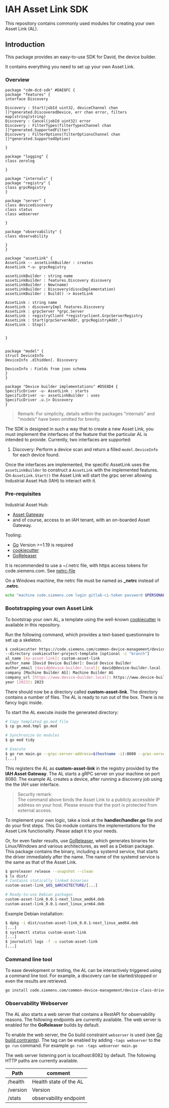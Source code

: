 # IAH Asset Link SDK

This repository contains commonly used modules for creating your own
Asset Link (AL).

## Introduction

This package provides an easy-to-use SDK for David, the device builder.

It contains everything you need to set up your own Asset Link.

### Overview

```plantuml
package "cdm-dcd-sdk" #DAE8FC {
package "features" {
interface Discovery

Discovery : Start(jobId uint32, deviceChannel chan []*generated.DiscoveredDevice, err chan error, filters map[string]string)
Discovery : Cancel(jobId uint32) error
Discovery : FilterTypes(filterTypesChannel chan []*generated.SupportedFilter)
Discovery : FilterOptions(filterOptionsChannel chan []*generated.SupportedOption)

}

package "logging" {
class zerolog

}

package "internals" {
package "registry" {
class grpcRegistry
}

package "server" {
class devicediscovery
class status
class webserver

}

package "observability" {
class observability

}
}

package "assetLink" {
AssetLink -- assetLinkBuilder : creates
AssetLink *-u- grpcRegistry

assetLinkBuilder : string name
assetLinkBuilder : features.Discovery discovery
assetLinkBuilder : New(name)
assetLinkBuilder : Discovery(discoImplementation)
assetLinkBuilder : Build() -> AssetLink

AssetLink : string name
AssetLink : discoveryImpl features.Discovery
AssetLink : grpcServer *grpc.Server
AssetLink : registryClient *registryclient.GrpcServerRegistry
AssetLink : Start(grpcServerAddr, grpcRegistryAddr,)
AssetLink : Stop()


}


package "model" {
struct DeviceInfo
DeviceInfo .d[hidden]. Discovery

DeviceInfo : Fields from json schema
}
}

package "Device builder implementations" #D5E8D4 {
SpecificDriver -u- AssetLink : starts
SpecificDriver -u- assetLinkBuilder : uses
SpecificDriver .u.|> Discovery
}
```

> Remark:
> For simplicity, details within the packages "internals" and "models" have been omitted for brevity.

The SDK is designed in such a way that to create a new Asset Link, you must implement the
interfaces of the feature that the particular AL is intended to provide.
Currently, two interfaces are supported:

1. Discovery: Perform a device scan and return a filled `model.DeviceInfo` for each device found.

Once the interfaces are implemented, the specific AssetLink uses the `assetLinkBuilder` to construct a `AssetLink` with the
implemented features.
On `AssetLink.Start()` the Asset Link will start the grpc server allowing Industrial Asset Hub (IAH) to interact with it.

### Pre-requisites

Industrial Asset Hub:

- [Asset Gateway](https://code.siemens.com/common-device-management/gateway/cdm-agent)
- and of course, access to an IAH tenant, with an on-boarded Asset Gateway.

Tooling:

- [Go](https://go.dev/) Version >=1.19 is required
- [cookiecutter](https://github.com/cookiecutter/cookiecutter)
- [GoReleaser](https://goreleaser.com/)

It is recommended to use a ~/.netrc file, with https access tokens for code.siemens.com.
See [netrc-file](https://www.gnu.org/software/inetutils/manual/html_node/The-_002enetrc-file.html#:~:text=The%20.netrc%20file%20contains%20login%20and%20initialization%20information,be%20set%20using%20the%20environment%20variable%20NETRC%20.)

On a Windows machine, the netrc file must be named as **\_netrc** instead of **.netrc**.

```bash
echo "machine code.siemens.com login gitlab-ci-token password $PERSONAL_ACCCESS_TOKEN" >> ~/.netrc
```

### Bootstrapping your own Asset Link

To bootstrap your own AL, a template using the well-known
[cookiecutter](https://github.com/cookiecutter/cookiecutter/) is available in this repository.

Run the following command, which provides a text-based questionnaire to set up a skeleton.

```bash
$ cookiecutter https://code.siemens.com/common-device-management/device-class-drivers/cdm-dcd-sdk.git
--directory cookiecutter-project-template [optional -c "branch"]
al_name [my-asset-link]: custom-asset-link
author_name [David Device Builder]: David Device Builder
author_email [david@device-builder.local]: david@device-builder.local
company [Machine Builder AG]: Machine Builder AG
company_url [https://www.device-builder.local]: https://www.device-builder.local
year [2023]: 2023
```

There should now be a directory called **custom-asset-link**.
The directory contains a number of files. The AL is ready to run out of the box.
There is no fancy logic inside.

To start the AL execute inside the generated directory:

```bash
# Copy templated go.mod file
$ cp go.mod.tmpl go.mod

# Synchronize Go modules
$ go mod tidy

# Execute
$ go run main.go --grpc-server-address=$(hostname -i):8080 --grpc-server-endpoint-address --grpc-registry-address=localhost:50051
[...]
```

This registers the AL as **custom-asset-link** in the registry provided by the **IAH Asset Gateway**.
The AL starts a gRPC server on your machine on port 8080. The example AL creates a device,
after running a discovery job using the the IAH user interface.

> Security remark:\
> The command above binds the Asset Link to a publicly accessible IP address on your host.
> Please ensure that the port is protected from external access.

To implement your own logic, take a look at the **handler/handler.go** file and do your first steps.
This Go module contains the implementations for the Asset Link functionality. Please adapt it to your needs.

Or, for even faster results, use [GoReleaser](https://goreleaser.com/), which generates binaries for Linux/Windows and
various architectures, as well as a Debian package.
This package contains the binary, including a systemd service, that starts the driver immediately after the name.
The name of the systemd service is the same as that of the Asset Link.

```bash
$ goreleaser release --snapshot --clean
$ ls dist/
# Contains statically linked binaries
custom-asset-link_$OS_$ARCHITECTURE/[...]

# Ready-to-use Debian packages
custom-asset-link_0.0.1-next_linux_amd64.deb
custom-asset-link_0.0.1-next_linux_arm64.deb
```

Example Debian installation:

```bash
$ dpkg -i dist/custom-asset-link_0.0.1-next_linux_amd64.deb
[...]
$ systemctl status custom-asset-link
[...]
$ journalctl logs -f -u custom-asset-link
[...]
```

### Command line tool

To ease development or testing, the AL can be interactively triggered using a command line tool.
For example, a discovery can be started/stopped or even the results are retrieved.

```bash
go install code.siemens.com/common-device-management/device-class-drivers/cdm-dcd-sdk/v2/cmd/dcd-ctl@main
```

### Observability Webserver

The AL also starts a web server that contains a RestAPI for observability reasons.
The following endpoints are currently available. The web server is enabled
for the **GoReleaser** builds by default.

To enable the web server, the Go build
constraint `webserver` is used (see [Go build contraints](https://pkg.go.dev/cmd/go#hdr-Build_constraints)).
The tag can be enabled by adding `-tags webserver` to the `go run` command. For example `go run -tags webserver main.go`

The web server listening port is localhost:8082 by default. The following
HTTP paths are currently available.

| Path     | comment                |
| -------- | ---------------------- |
| /health  | Health state of the AL |
| /version | Version                |
| /stats   | observability endpoint |
